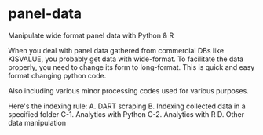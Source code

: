 # panel-data
Manipulate wide format panel data with Python &amp; R

When you deal with panel data gathered from commercial DBs like KISVALUE, you probably get data with wide-format. To facilitate the data properly, you need to change its form to long-format. This is quick and easy format changing python code.

Also including various minor processing codes used for various purposes.

Here's the indexing rule:
A. DART scraping
B. Indexing collected data in a specified folder
C-1. Analytics with Python
C-2. Analytics with R
D. Other data manipulation
